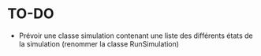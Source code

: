 # TO-DO

+ Prévoir une classe simulation contenant une liste des différents états de la simulation (renommer la classe RunSimulation)